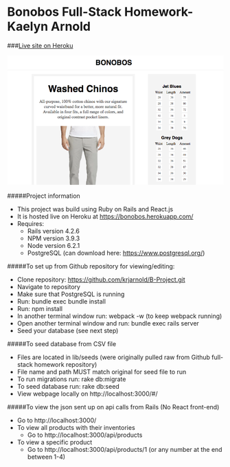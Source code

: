 # Bonobos Full-Stack Homework- Kaelyn Arnold

###[Live site on Heroku](https://bonobos.herokuapp.com/)

![Bonobos Project](/app/assets/images/bonobos_project.png)

#####Project information
  * This project was build using Ruby on Rails and React.js
  * It is hosted live on Heroku at https://bonobos.herokuapp.com/
  * Requires:
    * Rails version 4.2.6
    * NPM version 3.9.3
    * Node version 6.2.1
    * PostgreSQL (can download here: https://www.postgresql.org/)

#####To set up from Github repository for viewing/editing:
  * Clone repository: https://github.com/krjarnold/B-Project.git
  * Navigate to repository
  * Make sure that PostgreSQL is running
  * Run: bundle exec bundle install
  * Run: npm install
  * In another terminal window run: webpack -w (to keep webpack running)
  * Open another terminal window and run: bundle exec rails server
  * Seed your database (see next step)

#####To seed database from CSV file
  * Files are located in lib/seeds (were originally pulled raw from Github full-stack homework repository)
  * File name and path MUST match original for seed file to run
  * To run migrations run: rake db:migrate
  * To seed database run: rake db:seed
  * View webpage locally on http://localhost:3000/#/


#####To view the json sent up on api calls from Rails (No React front-end)
  * Go to http://localhost:3000/
  * To view all products with their inventories
    * Go to http://localhost:3000/api/products
  * To view a specific product
    * Go to http://localhost:3000/api/products/1 (or any number at the end between 1-4)
